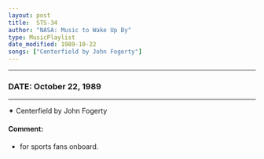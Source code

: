 ```yaml
---
layout: post
title:  STS-34
author: "NASA: Music to Wake Up By"
type: MusicPlaylist
date_modified: 1989-10-22
songs: ["Centerfield by John Fogerty"]
---
```


----
### DATE: October 22, 1989
----
✦ Centerfield by John Fogerty

#### Comment:
* for sports fans onboard.



<br/>
<center>
	<a target="_blank"
	   href="https://twitter.com/intent/tweet?hashtags=Space,NASA,Playlist,NASAWakeupCalls,SpaceProgram&text={{ page.author}}, '{{ page.songs.first }}' {{ page.title }}, {{ page.date | date: '%B %d, %Y' }}. {{ site.url }}{{ page.url }} @nasawakeupcalls">
	   <i class="fab fa-twitter" alt="Tweet this page" style="font-size: 1.3em;"></i>
	</a>
	&nbsp; 	<i class="fas fa-user-astronaut" style="font-size: 1.5em;"></i> &nbsp;
    <a type="amzn" search="'Centerfield by John Fogerty'" category="popular music">
        <i class="fab fa-amazon" style="font-size: 1.3em;"></i>
    </a>
</center>
